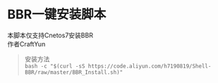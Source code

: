 # BBR一键安装脚本
本脚本仅支持Cnetos7安装BBR  
作者CraftYun

> 安装方法  
`bash -c "$(curl -sS https://code.aliyun.com/h7190819/Shell-BBR/raw/master/BBR_Install.sh)"`